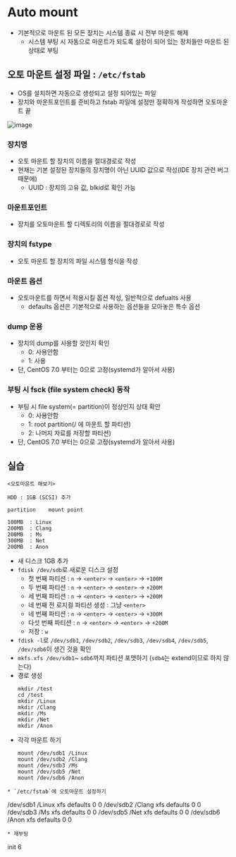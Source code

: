 # Auto mount
* 기본적으로 마운트 된 모든 장치는 시스템 종료 시 전부 마운트 해제
  * 시스템 부팅 시 자동으로 마운트가 되도록 설정이 되어 있는 장치들만 마운트 된 상태로 부팅

## 오토 마운트 설정 파일 : `/etc/fstab`
* OS를 설치하면 자동으로 생성되고 설정 되어있는 파일
* 장치와 마운트포인트를 준비하고 fstab 파일에 설정만 정확하게 작성하면 오토마운트 끝  
  
![image](https://user-images.githubusercontent.com/79209568/118242581-768fc000-b4d8-11eb-8ac9-f3c5fcbb006a.png)
  
### 장치명
* 오토 마운트 할 장치의 이름을 절대경로로 작성
* 현재는 기본 설정된 장치들의 장치명이 아닌 UUID 값으로 작성(IDE 장치 관련 버그 때문에)
  * UUID : 장치의 고유 값, blkid로 확인 가능
### 마운트포인트
* 장치를 오토마운트 할 디렉토리의 이름을 절대경로로 작성
### 장치의 fstype 
* 오토 마운트 할 장치의 파일 시스템 형식을 작성
### 마운트 옵션
* 오토마운트를 하면서 적용시킬 옵션 작성, 일반적으로 defualts 사용
  * defaults 옵션은 기본적으로 사용하는 옵션들을 모아놓은 특수 옵션
### dump 운용
* 장치의 dump를 사용할 것인지 확인
  * 0: 사용안함 
  * 1: 사용
* 단, CentOS 7.0 부터는 0으로 고정(systemd가 알아서 사용)
### 부팅 시 fsck (file system check) 동작
* 부팅 시 file system(= partition)이 정상인지 상태 확안 
  * 0: 사용안함
  * 1: root partition(/ 에 마운트 할 파티션)
  * 2: 나머지 자료를 저장할 파티션)
* 단, CentOS 7.0 부터는 0으로 고정(systemd가 알아서 사용)

## 실습
```
<오토마운트 해보기>

HDD : 1GB (SCSI) 추가

partition    mount point

100MB  : Linux
200MB  : Clang
200MB  : Ms
300MB  : Net
200MB  : Anon
```
* 새 디스크 1GB 추가
* `fdisk /dev/sdb`로 새로운 디스크 설정
  * 첫 번째 파티션 : `n` → `<enter>` → `<enter>` → `+100M`
  * 두 번째 파티션 : `n` → `<enter>` → `<enter>` → `+200M`
  * 세 번째 파티션 : `n` → `<enter>` → `<enter>` → `+200M`
  * 네 번째 전 로지컬 파티션 생성 : 그냥 `<enter>`
  * 네 번째 파티션 : `n` → `<enter>` → `<enter>` → `+300M`
  * 다섯 번째 파티션 : `n` → `<enter>` → `<enter>` → `+200M`
  * 저장 : `w`
* `fdisk -l`로 `/dev/sdb1`, `/dev/sdb2`, `/dev/sdb3`, `/dev/sdb4`, `/dev/sdb5`, `/dev/sdb6`이 생긴 것을 확인
* `mkfs.xfs /dev/sdb1`~ `sdb6`까지 파티션 포맷하기 (`sdb4`는 extend이므로 하지 않는다)
* 경로 생성
  ```
  mkdir /test
  cd /test
  mkdir /Linux
  mkdir /Clang
  mkdir /Ms
  mkdir /Net
  mkdir /Anon
  ```
* 각각 마운트 하기
  ```
  mount /dev/sdb1 /Linux
  mount /dev/sdb2 /Clang
  mount /dev/sdb3 /Ms
  mount /dev/sdb5 /Net
  mount /dev/sdb6 /Anon
 ```
* `/etc/fstab`에 오토마운트 설정하기
  ```
  /dev/sdb1  /Linux  xfs  defaults  0  0
  /dev/sdb2  /Clang  xfs  defaults  0  0
  /dev/sdb3  /Ms     xfs  defaults  0  0
  /dev/sdb5  /Net    xfs  defaults  0  0
  /dev/sdb6  /Anon   xfs  defaults  0  0
  ```
* 재부팅
  ```
  init 6
  ```
